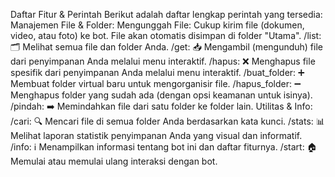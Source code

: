 Daftar Fitur & Perintah
Berikut adalah daftar lengkap perintah yang tersedia:
Manajemen File & Folder:
Mengunggah File: Cukup kirim file (dokumen, video, atau foto) ke bot. File akan otomatis disimpan di folder "Utama".
/list: 🗂️ Melihat semua file dan folder Anda.
/get: 📥 Mengambil (mengunduh) file dari penyimpanan Anda melalui menu interaktif.
/hapus: ❌ Menghapus file spesifik dari penyimpanan Anda melalui menu interaktif.
/buat_folder: ➕ Membuat folder virtual baru untuk mengorganisir file.
/hapus_folder: ➖ Menghapus folder yang sudah ada (dengan opsi keamanan untuk isinya).
/pindah: ➡️ Memindahkan file dari satu folder ke folder lain.
Utilitas & Info:
/cari: 🔍 Mencari file di semua folder Anda berdasarkan kata kunci.
/stats: 📊 Melihat laporan statistik penyimpanan Anda yang visual dan informatif.
/info: ℹ️ Menampilkan informasi tentang bot ini dan daftar fiturnya.
/start: 🏠 Memulai atau memulai ulang interaksi dengan bot.
